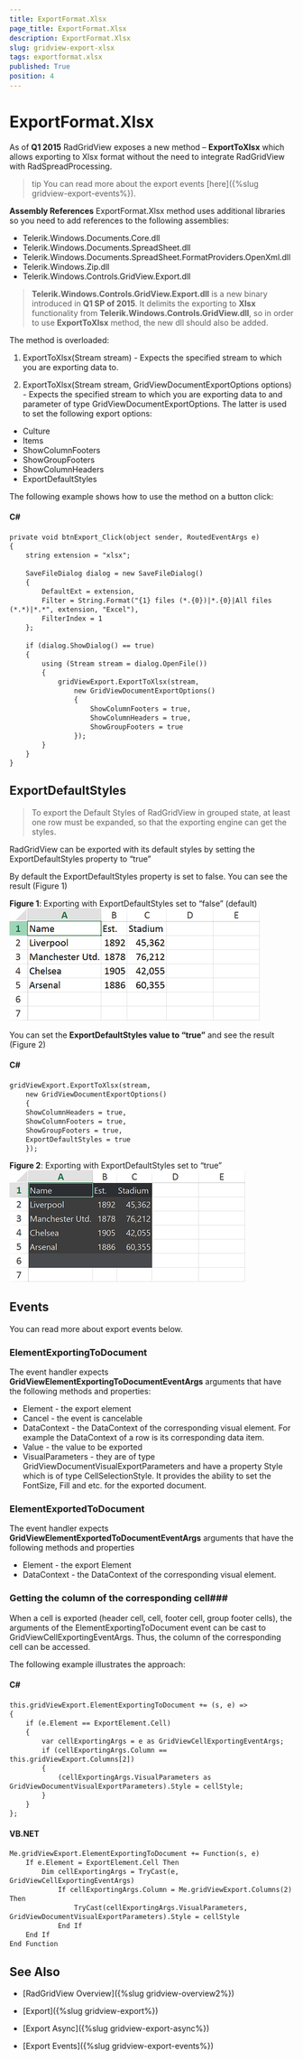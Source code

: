 ```yaml
---
title: ExportFormat.Xlsx
page_title: ExportFormat.Xlsx
description: ExportFormat.Xlsx
slug: gridview-export-xlsx
tags: exportformat.xlsx
published: True
position: 4
---
```


# ExportFormat.Xlsx

As of __Q1 2015__ RadGridView exposes a new method – __ExportToXlsx__ which allows exporting to Xlsx format without the need to integrate RadGridView with RadSpreadProcessing.


>tip You can read more about the export events [here]({%slug gridview-export-events%}).

__Assembly References__
ExportFormat.Xlsx method uses additional libraries so you need to add references to the following assemblies:

* Telerik.Windows.Documents.Core.dll
* Telerik.Windows.Documents.SpreadSheet.dll 
* Telerik.Windows.Documents.SpreadSheet.FormatProviders.OpenXml.dll
* Telerik.Windows.Zip.dll
* Telerik.Windows.Controls.GridView.Export.dll

>  __Telerik.Windows.Controls.GridView.Export.dll__ is a new binary introduced in __Q1 SP of 2015__. It delimits the exporting to __Xlsx__ functionality from __Telerik.Windows.Controls.GridView.dll__, so in order to use __ExportToXlsx__ method, the new dll should also be added.

The method is overloaded:

1. ExportToXlsx(Stream stream) - Expects the specified stream to which you are exporting data to.

2. ExportToXlsx(Stream stream, GridViewDocumentExportOptions options) - Expects the specified stream to which you are exporting data to and parameter of type GridViewDocumentExportOptions. The latter is used to set the following export options:

* Culture
* Items
* ShowColumnFooters
* ShowGroupFooters
* ShowColumnHeaders
* ExportDefaultStyles  


The following example shows how to use the method on a button click:

#### __C#__
	private void btnExport_Click(object sender, RoutedEventArgs e)
	{
	    string extension = "xlsx";
	
	    SaveFileDialog dialog = new SaveFileDialog()
	    {
	        DefaultExt = extension,
	        Filter = String.Format("{1} files (*.{0})|*.{0}|All files (*.*)|*.*", extension, "Excel"),
	        FilterIndex = 1
	    };
	
	    if (dialog.ShowDialog() == true)
	    {
	        using (Stream stream = dialog.OpenFile())
	        {
	            gridViewExport.ExportToXlsx(stream,
	                new GridViewDocumentExportOptions()
	                {
	                    ShowColumnFooters = true,
	                    ShowColumnHeaders = true,
	                    ShowGroupFooters = true
	                });
	        }
	    }
	}


## ExportDefaultStyles  ##

>To export the Default Styles of RadGridView in grouped state, at least one row must be expanded, so that the exporting engine can get the styles.

RadGridView can be exported with its default styles by setting the ExportDefaultStyles property to “true”

By default the ExportDefaultStyles property is set to false. You can see the result (Figure 1)

__Figure 1__: Exporting with ExportDefaultStyles set to “false” (default)
![ExportDefaultStyles false](images/exportdefaultstyles.png)

You can set the __ExportDefaultStyles value to “true”__ and see the result (Figure 2)

#### __C#__

	gridViewExport.ExportToXlsx(stream,
	    new GridViewDocumentExportOptions()
		{
	    ShowColumnHeaders = true,
	    ShowColumnFooters = true,
	    ShowGroupFooters = true,
	    ExportDefaultStyles = true
		});   

__Figure 2__: Exporting with ExportDefaultStyles set to “true”
![ExportDefaultStyles false](images/exportdefaultstyles2.png)

## Events ##

You can read more about export events below.

### ElementExportingToDocument ###
The event handler expects __GridViewElementExportingToDocumentEventArgs__ arguments that have the following methods and properties:
* Element - the export element
* Cancel - the event is cancelable 
* DataContext - the DataContext of the corresponding visual element. For example the DataContext of a row is its corresponding data item.
* Value - the value to be exported
* VisualParameters - they are of type GridViewDocumentVisualExportParameters and have a property Style which is of type CellSelectionStyle. It provides the ability to set the FontSize, Fill and etc. for the exported document.

### ElementExportedToDocument ###

The event handler expects __GridViewElementExportedToDocumentEventArgs__ arguments that have the following methods and properties

* Element - the export Element
* DataContext - the DataContext of the corresponding visual element.

### Getting the column of the corresponding cell###

When a cell is exported (header cell, cell, footer cell, group footer cells), the arguments of the ElementExportingToDocument event can be cast to GridViewCellExportingEventArgs. Thus, the column of the corresponding cell can be accessed. 

The following example illustrates the approach:
#### __C#__
	this.gridViewExport.ElementExportingToDocument += (s, e) =>
	{
	    if (e.Element == ExportElement.Cell)
	    {
	        var cellExportingArgs = e as GridViewCellExportingEventArgs;
	        if (cellExportingArgs.Column == this.gridViewExport.Columns[2])
	        {
	            (cellExportingArgs.VisualParameters as GridViewDocumentVisualExportParameters).Style = cellStyle;
	        }
	    }
	};

#### __VB.NET__
	Me.gridViewExport.ElementExportingToDocument += Function(s, e) 
	    If e.Element = ExportElement.Cell Then
	        Dim cellExportingArgs = TryCast(e, GridViewCellExportingEventArgs)
	            If cellExportingArgs.Column = Me.gridViewExport.Columns(2) Then
	                TryCast(cellExportingArgs.VisualParameters, GridViewDocumentVisualExportParameters).Style = cellStyle
	            End If
	    End If
	End Function

## See Also ##

 * [RadGridView Overview]({%slug gridview-overview2%})

 * [Export]({%slug gridview-export%})

 * [Export Async]({%slug gridview-export-async%})

 * [Export Events]({%slug gridview-export-events%})
